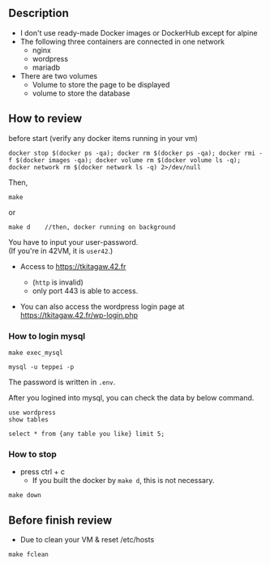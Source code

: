## Description

- I don't use ready-made Docker images or DockerHub except for alpine
- The following three containers are connected in one network
  - nginx
  - wordpress
  - mariadb
- There are two volumes
  - Volume to store the page to be displayed
  - volume to store the database

## How to review

before start (verify any docker items running in your vm)
```
docker stop $(docker ps -qa); docker rm $(docker ps -qa); docker rmi -f $(docker images -qa); docker volume rm $(docker volume ls -q); docker network rm $(docker network ls -q) 2>/dev/null
```

Then, 
```
make
```

or

```
make d    //then, docker running on background
```

You have to input your user-password.  
(If you're in 42VM, it is `user42`.)

- Access to https://tkitagaw.42.fr  
  - (`http` is invalid)
  -  only port 443 is able to access.

- You can also access the wordpress login page at https://tkitagaw.42.fr/wp-login.php

### How to login mysql
```
make exec_mysql
```

```
mysql -u teppei -p
```
The password is written in `.env`.  

After you logined into mysql, you can check the data by below command.
```
use wordpress
show tables
```

```
select * from {any table you like} limit 5;
```

### How to stop

- press ctrl + c
  - If you built the docker by `make d`, this is not necessary.

```
make down
```

## Before finish review
- Due to clean your VM & reset /etc/hosts
```
make fclean
```
